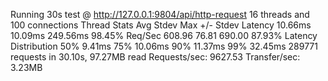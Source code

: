 Running 30s test @ http://127.0.0.1:9804/api/http-request
  16 threads and 100 connections
  Thread Stats   Avg      Stdev     Max   +/- Stdev
    Latency    10.66ms   10.09ms 249.56ms   98.45%
    Req/Sec   608.96     76.81   690.00     87.93%
  Latency Distribution
     50%    9.41ms
     75%   10.06ms
     90%   11.37ms
     99%   32.45ms
  289771 requests in 30.10s, 97.27MB read
Requests/sec:   9627.53
Transfer/sec:      3.23MB
